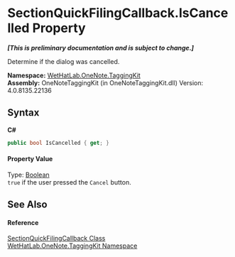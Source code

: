 # SectionQuickFilingCallback.IsCancelled Property 
 _**\[This is preliminary documentation and is subject to change.\]**_

Determine if the dialog was cancelled.

**Namespace:**&nbsp;<a href="4e00c8ac-fc03-0e6d-d2fd-b2c7565a9aa0.md">WetHatLab.OneNote.TaggingKit</a><br />**Assembly:**&nbsp;OneNoteTaggingKit (in OneNoteTaggingKit.dll) Version: 4.0.8135.22136

## Syntax

**C#**<br />
``` C#
public bool IsCancelled { get; }
```


#### Property Value
Type: <a href="http://msdn2.microsoft.com/en-us/library/a28wyd50" target="_blank">Boolean</a><br />`true` if the user pressed the `Cancel` button.

## See Also


#### Reference
<a href="7075e122-0c54-1ddf-b6fd-5ac130c50289.md">SectionQuickFilingCallback Class</a><br /><a href="4e00c8ac-fc03-0e6d-d2fd-b2c7565a9aa0.md">WetHatLab.OneNote.TaggingKit Namespace</a><br />